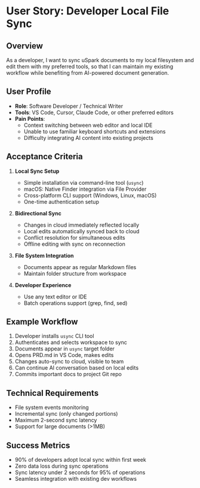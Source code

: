 # User Story: Developer Local File Sync

## Overview

As a developer, I want to sync uSpark documents to my local filesystem and edit them with my preferred tools, so that I can maintain my existing workflow while benefiting from AI-powered document generation.

## User Profile

- **Role**: Software Developer / Technical Writer
- **Tools**: VS Code, Cursor, Claude Code, or other preferred editors
- **Pain Points**:
  - Context switching between web editor and local IDE
  - Unable to use familiar keyboard shortcuts and extensions
  - Difficulty integrating AI content into existing projects

## Acceptance Criteria

1. **Local Sync Setup**

   - Simple installation via command-line tool (`usync`)
   - macOS: Native Finder integration via File Provider
   - Cross-platform CLI support (Windows, Linux, macOS)
   - One-time authentication setup

2. **Bidirectional Sync**

   - Changes in cloud immediately reflected locally
   - Local edits automatically synced back to cloud
   - Conflict resolution for simultaneous edits
   - Offline editing with sync on reconnection

3. **File System Integration**

   - Documents appear as regular Markdown files
   - Maintain folder structure from workspace

4. **Developer Experience**
   - Use any text editor or IDE
   - Batch operations support (grep, find, sed)

## Example Workflow

1. Developer installs `usync` CLI tool
2. Authenticates and selects workspace to sync
3. Documents appear in `usync` target folder
4. Opens PRD.md in VS Code, makes edits
5. Changes auto-sync to cloud, visible to team
6. Can continue AI conversation based on local edits
7. Commits important docs to project Git repo

## Technical Requirements

- File system events monitoring
- Incremental sync (only changed portions)
- Maximum 2-second sync latency
- Support for large documents (>1MB)

## Success Metrics

- 90% of developers adopt local sync within first week
- Zero data loss during sync operations
- Sync latency under 2 seconds for 95% of operations
- Seamless integration with existing dev workflows
